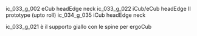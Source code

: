 ic_033_g_002	eCub headEdge neck
ic_033_g_022	iCub/eCub headEdge II prototype (upto roll)
ic_034_g_035	iCub headEdge neck





ic_033_g_021 è il supporto giallo con le spine per ergoCub